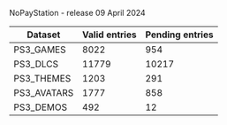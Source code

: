 NoPayStation - release 09 April 2024

|  Dataset  |Valid entries|Pending entries|
|-----------|-------------|---------------|
| PS3_GAMES |     8022    |      954      |
|  PS3_DLCS |    11779    |     10217     |
| PS3_THEMES|     1203    |      291      |
|PS3_AVATARS|     1777    |      858      |
| PS3_DEMOS |     492     |       12      |